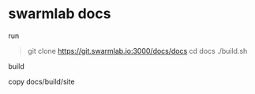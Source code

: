 # swarmlab docs

run

> git clone https://git.swarmlab.io:3000/docs/docs
> cd docs
> ./build.sh
>
>

build

copy docs/build/site 
